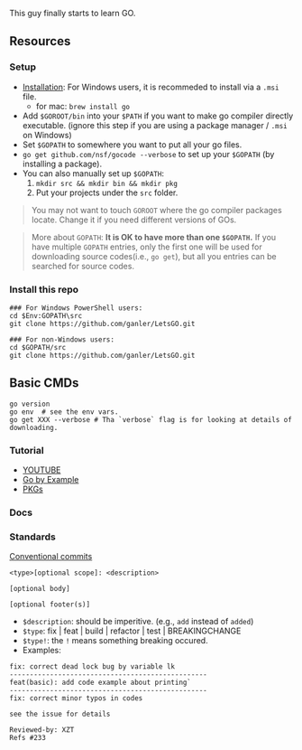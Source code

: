 This guy finally starts to learn GO.

## Resources

### Setup

* [Installation](https://golang.org/doc/install): For Windows users, it is recommeded to install via a `.msi` file.
    * for mac: `brew install go`
* Add `$GOROOT/bin` into your `$PATH` if you want to make go compiler directly executable. (ignore this step if you are using a package manager / `.msi` on Windows)
* Set `$GOPATH` to somewhere you want to put all your go files.
* `go get github.com/nsf/gocode --verbose` to set up your `$GOPATH` (by installing a package).
* You can also manually set up `$GOPATH`:
    1. `mkdir src && mkdir bin && mkdir pkg`
    2. Put your projects under the `src` folder.

> You may not want to touch `GOROOT` where the go compiler packages locate. Change it if you need different versions of GOs.

> More about `GOPATH`: **It is OK to have more than one `$GOPATH`.**
> If you have multiple `GOPATH` entries, only the first one will be used for downloading source codes(i.e., `go get`), but all you entries can be searched for source codes. 

### Install this repo

```
### For Windows PowerShell users:
cd $Env:GOPATH\src
git clone https://github.com/ganler/LetsGO.git

### For non-Windows users:
cd $GOPATH/src
git clone https://github.com/ganler/LetsGO.git
```

## Basic CMDs

```shell
go version
go env  # see the env vars.
go get XXX --verbose # Tha `verbose` flag is for looking at details of downloading.
```

### Tutorial

* [YOUTUBE](https://www.youtube.com/watch?v=YS4e4q9oBaU)
* [Go by Example](https://gobyexample.com/)
* [PKGs](https://golang.org/pkg/)

### Docs


### Standards

[Conventional commits](https://www.conventionalcommits.org/en/v1.0.0/)
```
<type>[optional scope]: <description>

[optional body]

[optional footer(s)]
```
* `$description`: should be imperitive. (e.g., `add` instead of `added`)
* `$type`: fix | feat | build | refactor | test | BREAKINGCHANGE
* `$type!`: the `!` means something breaking occured.
* Examples:
```
fix: correct dead lock bug by variable lk
-------------------------------------------------
feat(basic): add code example about printing`
-------------------------------------------------
fix: correct minor typos in codes

see the issue for details

Reviewed-by: XZT
Refs #233
```
